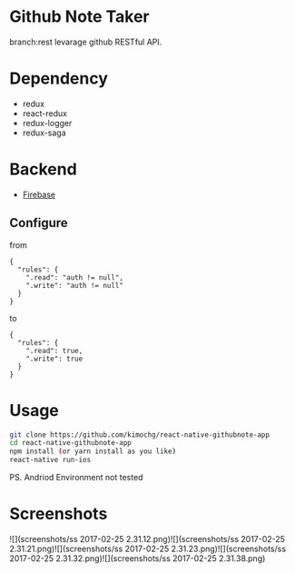 # Github Note Taker

branch:rest levarage github RESTful API.

# Dependency
- redux
- react-redux
- redux-logger
- redux-saga

# Backend
- [Firebase](https://firebase.google.com/)

## Configure
from 
```
{
  "rules": {
    ".read": "auth != null",
    ".write": "auth != null"
  }
}
```
to 
```
{
  "rules": {
    ".read": true,
    ".write": true
  }
}
```

# Usage

```Bash
git clone https://github.com/kimochg/react-native-githubnote-app
cd react-native-githubnote-app
npm install (or yarn install as you like)
react-native run-ios
```

PS. Andriod Environment not tested


# Screenshots

![](screenshots/ss 2017-02-25 2.31.12.png)![](screenshots/ss 2017-02-25 2.31.21.png)![](screenshots/ss 2017-02-25 2.31.23.png)![](screenshots/ss 2017-02-25 2.31.32.png)![](screenshots/ss 2017-02-25 2.31.38.png)

